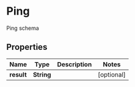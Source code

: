 

# Ping

Ping schema

## Properties

| Name | Type | Description | Notes |
|------------ | ------------- | ------------- | -------------|
|**result** | **String** |  |  [optional] |



